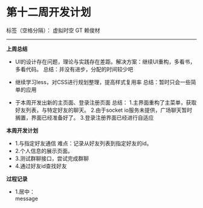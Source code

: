 # 第十二周开发计划

标签（空格分隔）： 虚拟时空 GT 赖俊材

---

**上周总结**

 * UI的设计存在问题，理论与实践存在差距。解决方案：继续UI重构，多看书，多看代码。
    总结：并没有进步，分配的时间较少吧

 * 继续学习less，对CSS进行规划整理，提高样式复用率
    总结：暂时只会一些简单的应用

 * 于本周开发出新的主页面、登录注册页面
    总结：
    1.主界面重构了主菜单，获取好友列表，与特定好友的聊天。
    2.由于socket io服务未提供，广场聊天暂时搁置，界面已经准备好了。
    3.登录注册界面已经进行自适应

 **本周开发计划**

  * 1.与指定好友通信 难点：记录从好友列表到指定好友的id。
  * 2.个人信息的展示页面。
  * 3.测试群聊接口，尝试完成群聊
  * 4.通过好友id查找好友

  **过程记录**
  * 1.居中：<p style="margin:0 auto;"><span style="text-align:center;">message</span></p>






